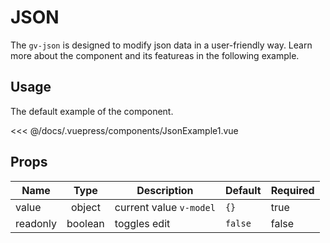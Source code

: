 # JSON

The `gv-json` is designed to modify json data in a user-friendly way. Learn more about the component and its featureas in the following example.

## Usage

The default example of the component.

<json-example-1 />

<<< @/docs/.vuepress/components/JsonExample1.vue

## Props

| Name     |  Type   | Description             | Default | Required |
| -------- | :-----: | ----------------------- | ------- | -------- |
| value    | object  | current value `v-model` | `{}`    | true     |
| readonly | boolean | toggles edit            | `false` | false    |
